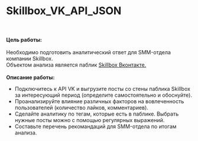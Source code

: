 # Skillbox_VK_API_JSON
<br><br>
**Цель работы:** <br>
<br>
Необходимо подготовить аналитический ответ для SMM-отдела компании Skillbox.<br>
Объектом анализа является паблик <a href="https://vk.com/skillbox_education" title="vk.com/skillbox_education">Skillbox Вконтакте. </a><br>
<br>
**Описание работы:**
<br>
- Подключитесь к API VK и выгрузите посты со стены паблика Skillbox за интересующий период (определите самостоятельно и обоснуйте). <br>
- Проанализируйте влияние различных факторов на вовлеченность пользователей (количество лайков, комментариев). <br>
- Сделайте аналитику по тегам, которые есть в паблике. Выбрать нужные посты можно с помощью регулярных выражений.<br>
- Составьте перечень рекомандаций для SMM-отдела по итогам анализа.<br>
<br>


